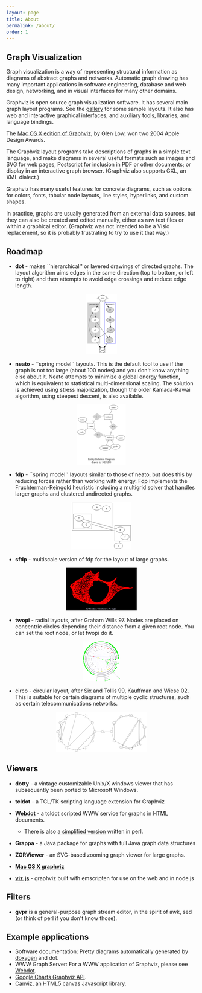 ```yaml
---
layout: page
title: About
permalink: /about/
order: 1
---
```

         
         
## Graph Visualization

Graph visualization is a way of representing structural
information as diagrams of abstract graphs and networks.
Automatic graph drawing has many important applications in
software engineering, database and web design, networking,
and in visual interfaces for many other domains.

Graphviz is open source graph visualization software.
It has several main graph layout programs.
See the <a href="/gallery">gallery</a> for some sample layouts.
It also has web and interactive graphical interfaces,
and auxiliary tools, libraries, and language bindings.

The <a href="http://www.pixelglow.com/graphviz/">Mac OS X edition of Graphviz</a>, by Glen Low, won two 2004 Apple Design Awards.

The Graphviz layout programs take descriptions of graphs in
a simple text language, and make diagrams in several useful
formats such as images and SVG for web pages, Postscript for
inclusion in PDF or other documents; or display in an interactive
graph browser.  (Graphviz also supports GXL, an XML dialect.)

Graphviz has many useful features for concrete diagrams, such as options for
colors, fonts, tabular node layouts, line styles, hyperlinks, and
custom shapes.

In practice, graphs are usually generated from an external
data sources, but they can also be created and edited manually,
either as raw text files or within a graphical editor.
(Graphviz was not intended to be a Visio replacement, so it
is probably frustrating to try to use it that way.)

## Roadmap

* **dot** - makes ``hierarchical'' or layered drawings of directed graphs.
The layout algorithm
aims edges in the same direction (top to bottom, or left to right) and
then attempts to avoid edge crossings and reduce edge length.

<p align="center">
  <img src="/_pages/Gallery/directed/cluster.small.png" />
</p>

* **neato** - ``spring model'' layouts.  This is the default tool to use if 
the graph is not too large (about 100 nodes) and you don't know anything else 
about it. Neato attempts to minimize a global energy function, which is 
equivalent to statistical multi-dimensional scaling. The solution is achieved 
using stress majorization, though the older Kamada-Kawai algorithm, using 
steepest descent, is also available.

<p align="center">
  <img src="/_pages/Gallery/undirected/ER.small.png" />
</p>

* **fdp** - ``spring model'' layouts similar to those of neato, but does this 
by reducing forces rather than working with energy. Fdp implements the 
Fruchterman-Reingold heuristic including a multigrid solver that handles 
larger graphs and clustered undirected graphs.

<p align="center">
  <img src="/_pages/Gallery/undirected/fdpclust.small.png" />
</p>

* **sfdp** - multiscale version of fdp for the layout of large graphs.

<p align="center">
  <img src="/_pages/Gallery/undirected/200910_viz_matrix_188w.png" />
</p>

* **twopi** - radial layouts, after Graham Wills 97. Nodes are placed on 
concentric circles depending their distance from a given root node. You can 
set the root node, or let twopi do it.

<p align="center">
  <img src="/_pages/Gallery/twopi/twopi2.small.png" />
</p>

* circo  - circular layout, after Six and Tollis 99, Kauffman and Wiese 02. 
This is suitable for certain diagrams of multiple cyclic structures, such as 
certain telecommunications networks.

<p align="center">
  <img src="/_pages/Gallery/undirected/honda-tokoro.circo.png" />
</p>

## Viewers

* **dotty** - a vintage customizable Unix/X windows viewer that has
subsequently been ported to Microsoft Windows.
* **tcldot** - a TCL/TK scripting language extension for Graphviz
* [**Webdot**](https://gitlab.com/graphviz/webdot) - a tcldot scripted WWW service for graphs in HTML documents. 
  * There is also [a simplified version](/_pages/Misc/webdot.pl) written in perl.

* **Grappa** - a Java package for graphs with full Java graph data structures
* **ZGRViewer** - an SVG-based zooming graph viewer for large graphs.
* [**Mac OS X graphviz**](http://www.pixelglow.com/graphviz)
* [**viz.js**](http://viz-js.com/) - graphviz built with emscripten for use on the web and in node.js

## Filters

* **gvpr** is a general-purpose graph stream editor, in the spirit
of awk, sed (or think of perl if you don't know those).

## Example applications

* Software documentation: Pretty diagrams automatically generated by 
[doxygen](http://www.stack.nl/%7Edimitri/doxygen/index.html) and dot.
* WWW Graph Server: For a WWW application of Graphviz, please see [Webdot](https://gitlab.com/graphviz/webdot).
* [Google Charts Graphviz API](http://code.google.com/apis/chart/docs/gallery/graphviz.html).
* [Canviz](http://code.google.com/p/canviz/), an HTML5 canvas Javascript library.


